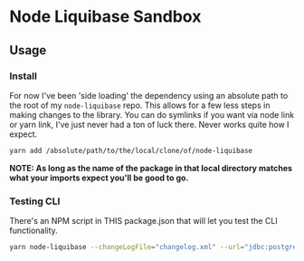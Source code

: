 # Node Liquibase Sandbox
## Usage
### Install
For now I've been 'side loading' the dependency using an absolute path to the root of my `node-liquibase` repo. This allows for a few less steps in making changes to the library. You can do symlinks if you want via node link or yarn link, I've just never had a ton of luck there. Never works quite how I expect.

```bash
yarn add /absolute/path/to/the/local/clone/of/node-liquibase
```

**NOTE: As long as the name of the package in that local directory matches what your imports expect you'll be good to go.**

### Testing CLI
There's an NPM script in THIS package.json that will let you test the CLI functionality.

```bash
yarn node-liquibase --changeLogFile="changelog.xml" --url="jdbc:postgresql://localhost:5432/node_liquibase_testing" --username="yourusername" --password="yoursecurepassword" --classpath="/Users/taylor/Dev/Liquibase/hackathons/node-liquibase/drivers/postgresql-42.2.8.jar" status 
```
